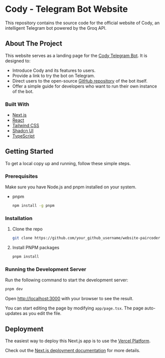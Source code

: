 # Cody - Telegram Bot Website

This repository contains the source code for the official website of Cody, an intelligent Telegram bot powered by the Groq API.

## About The Project

This website serves as a landing page for the [Cody Telegram Bot](https://t.me/paircoderbot). It is designed to:
- Introduce Cody and its features to users.
- Provide a link to try the bot on Telegram.
- Direct users to the open-source [GitHub repository](https://github.com/itsjonathankalu/paircoderbot) of the bot itself.
- Offer a simple guide for developers who want to run their own instance of the bot.

### Built With

* [Next.js](https://nextjs.org/)
* [React](https://reactjs.org/)
* [Tailwind CSS](https://tailwindcss.com/)
* [Shadcn UI](https://ui.shadcn.com/)
* [TypeScript](https://www.typescriptlang.org/)

## Getting Started

To get a local copy up and running, follow these simple steps.

### Prerequisites

Make sure you have Node.js and pnpm installed on your system.

* pnpm
  ```sh
  npm install -g pnpm
  ```

### Installation

1. Clone the repo
   ```sh
   git clone https://github.com/your_github_username/website-paircoderbot.git
   ```
2. Install PNPM packages
   ```sh
   pnpm install
   ```

### Running the Development Server

Run the following command to start the development server:

```bash
pnpm dev
```

Open [http://localhost:3000](http://localhost:3000) with your browser to see the result.

You can start editing the page by modifying `app/page.tsx`. The page auto-updates as you edit the file.

## Deployment

The easiest way to deploy this Next.js app is to use the [Vercel Platform](https://vercel.com/new).

Check out the [Next.js deployment documentation](https://nextjs.org/docs/app/building-your-application/deploying) for more details.